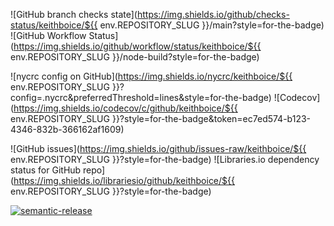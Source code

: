 ![GitHub branch checks state](https://img.shields.io/github/checks-status/keithboice/${{ env.REPOSITORY_SLUG }}/main?style=for-the-badge) ![GitHub Workflow Status](https://img.shields.io/github/workflow/status/keithboice/${{ env.REPOSITORY_SLUG }}/node-build?style=for-the-badge)

![nycrc config on GitHub](https://img.shields.io/nycrc/keithboice/${{ env.REPOSITORY_SLUG }}?config=.nycrc&preferredThreshold=lines&style=for-the-badge) ![Codecov](https://img.shields.io/codecov/c/github/keithboice/${{ env.REPOSITORY_SLUG }}?style=for-the-badge&token=ec7ed574-b123-4346-832b-366162af1609)

![GitHub issues](https://img.shields.io/github/issues-raw/keithboice/${{ env.REPOSITORY_SLUG }}?style=for-the-badge) ![Libraries.io dependency status for GitHub repo](https://img.shields.io/librariesio/github/keithboice/${{ env.REPOSITORY_SLUG }}?style=for-the-badge)

[![semantic-release](https://img.shields.io/badge/%20%20%F0%9F%93%A6%F0%9F%9A%80-semantic--release-e10079.svg)](https://github.com/semantic-release/semantic-release)
